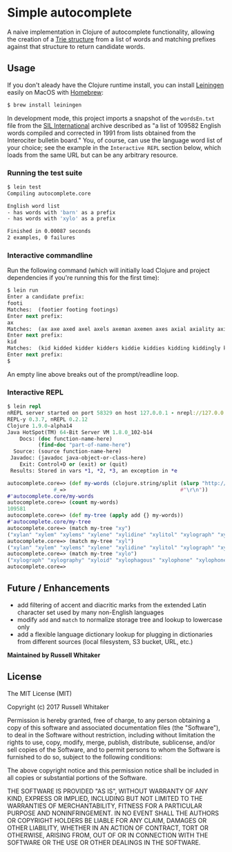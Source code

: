 # Simple autocomplete

A naive implementation in Clojure of autocomplete functionality, allowing the creation of a [Trie structure](https://en.wikipedia.org/wiki/Trie) from a list of words and matching prefixes against that structure to return candidate words.

## Usage

If you don't aleady have the Clojure runtime install, you can install [Leiningen](https://leiningen.org) easily on MacOS with [Homebrew](https://brew.sh):

```clojure
$ brew install leiningen
```

In development mode, this project imports a snapshot of the `wordsEn.txt` file from the [SIL International](http://www-01.sil.org/linguistics/wordlists/english/) archive described as "a list of 109582 English words compiled and corrected in 1991 from lists obtained from the Interociter bulletin board." You, of course, can use the language word list of your choice; see the example in the `Interactive REPL` section below, which loads from the same URL but can be any arbitrary resource.

### Running the test suite

```bash
$ lein test
Compiling autocomplete.core

English word list
- has words with 'barn' as a prefix
- has words with 'xylo' as a prefix

Finished in 0.00087 seconds
2 examples, 0 failures
```

### Interactive commandline

Run the following command (which will initially load Clojure and project dependencies if you're running this for the first time):

```clojure
$ lein run
Enter a candidate prefix:
footi
Matches:  (footier footing footings)
Enter next prefix:
ax
Matches:  (ax axe axed axel axels axeman axemen axes axial axiality axially axil axillae axillar axillaries axillary axillas axils axing axiom axiomatic axiomatically axioms axis axises axle axled axles axletree axletrees axlike axman axmen axolotl axolotls axon axonal axone axones axonic axons axseed)
Enter next prefix:
kid
Matches:  (kid kidded kidder kidders kiddie kiddies kidding kiddingly kiddish kiddo kiddoes kiddos kiddy kidnap kidnaped kidnapee kidnaper kidnapers kidnaping kidnapped kidnapper kidnappers kidnapping kidnaps kidney kidneys kids kidskin kidskins kidvid)
Enter next prefix:
$
```

An empty line above breaks out of the prompt/readline loop.

### Interactive REPL

```clojure
$ lein repl
nREPL server started on port 58329 on host 127.0.0.1 - nrepl://127.0.0.1:58329
REPL-y 0.3.7, nREPL 0.2.12
Clojure 1.9.0-alpha14
Java HotSpot(TM) 64-Bit Server VM 1.8.0_102-b14
    Docs: (doc function-name-here)
          (find-doc "part-of-name-here")
  Source: (source function-name-here)
 Javadoc: (javadoc java-object-or-class-here)
    Exit: Control+D or (exit) or (quit)
 Results: Stored in vars *1, *2, *3, an exception in *e

autocomplete.core=> (def my-words (clojure.string/split (slurp "http://www-01.sil.org/linguistics/wordlists/english/wordlist/wordsEn.txt")
               #_=>                                     #"\r\n"))
#'autocomplete.core/my-words
autocomplete.core=> (count my-words)
109581
autocomplete.core=> (def my-tree (apply add {} my-words))
#'autocomplete.core/my-tree
autocomplete.core=> (match my-tree "xy")
("xylan" "xylem" "xylems" "xylene" "xylidine" "xylitol" "xylograph" "xylography" "xyloid" "xylophagous" "xylophone" "xylophones" "xylophonist" "xylophonists" "xylose" "xylotomy" "xyster" "xysters" "xysts" "xystus")
autocomplete.core=> (match my-tree "xyl")
("xylan" "xylem" "xylems" "xylene" "xylidine" "xylitol" "xylograph" "xylography" "xyloid" "xylophagous" "xylophone" "xylophones" "xylophonist" "xylophonists" "xylose" "xylotomy")
autocomplete.core=> (match my-tree "xylo")
("xylograph" "xylography" "xyloid" "xylophagous" "xylophone" "xylophones" "xylophonist" "xylophonists" "xylose" "xylotomy")
autocomplete.core=>
```

## Future / Enhancements

* add filtering of accent and diacritic marks from the extended Latin character set used by many non-English languages
* modify `add` and `match` to normalize storage tree and lookup to lowercase only
* add a flexible language dictionary lookup for plugging in dictionaries from different sources (local filesystem, S3 bucket, URL, etc.)

__Maintained by Russell Whitaker__

## License

The MIT License (MIT)

Copyright (c) 2017 Russell Whitaker

Permission is hereby granted, free of charge, to any person obtaining a copy of this software and associated documentation files (the "Software"), to deal in the Software without restriction, including without limitation the rights to use, copy, modify, merge, publish, distribute, sublicense, and/or sell copies of the Software, and to permit persons to whom the Software is furnished to do so, subject to the following conditions:

The above copyright notice and this permission notice shall be included in all copies or substantial portions of the Software.

THE SOFTWARE IS PROVIDED "AS IS", WITHOUT WARRANTY OF ANY KIND, EXPRESS OR IMPLIED, INCLUDING BUT NOT LIMITED TO THE WARRANTIES OF MERCHANTABILITY, FITNESS FOR A PARTICULAR PURPOSE AND NONINFRINGEMENT. IN NO EVENT SHALL THE AUTHORS OR COPYRIGHT HOLDERS BE LIABLE FOR ANY CLAIM, DAMAGES OR OTHER LIABILITY, WHETHER IN AN ACTION OF CONTRACT, TORT OR OTHERWISE, ARISING FROM, OUT OF OR IN CONNECTION WITH THE SOFTWARE OR THE USE OR OTHER DEALINGS IN THE SOFTWARE.
